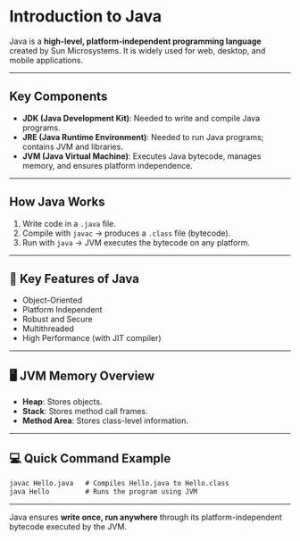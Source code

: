 # Introduction to Java

Java is a **high-level, platform-independent programming language** created by Sun Microsystems. It is widely used for web, desktop, and mobile applications.

---

## Key Components

* **JDK (Java Development Kit)**: Needed to write and compile Java programs.
* **JRE (Java Runtime Environment)**: Needed to run Java programs; contains JVM and libraries.
* **JVM (Java Virtual Machine)**: Executes Java bytecode, manages memory, and ensures platform independence.

---

## How Java Works

1. Write code in a `.java` file.
2. Compile with `javac` → produces a `.class` file (bytecode).
3. Run with `java` → JVM executes the bytecode on any platform.

---

## 🚀 Key Features of Java

* Object-Oriented
* Platform Independent
* Robust and Secure
* Multithreaded
* High Performance (with JIT compiler)

---

## 🖥️ JVM Memory Overview

* **Heap**: Stores objects.
* **Stack**: Stores method call frames.
* **Method Area**: Stores class-level information.

---

## 💻 Quick Command Example

```cmd
javac Hello.java   # Compiles Hello.java to Hello.class
java Hello         # Runs the program using JVM
```

---

Java ensures **write once, run anywhere** through its platform-independent bytecode executed by the JVM.
